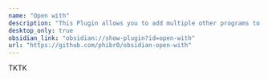 ```yaml
---
name: "Open with"
description: "This Plugin allows you to add multiple other programs to open notes with."
desktop_only: true
obsidian_link: "obsidian://show-plugin?id=open-with"
url: "https://github.com/phibr0/obsidian-open-with"
---
```


TKTK
